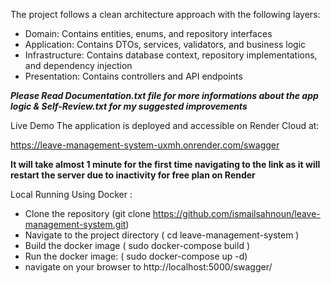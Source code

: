 The project follows a clean architecture approach with the following layers:

- Domain: Contains entities, enums, and repository interfaces
- Application: Contains DTOs, services, validators, and business logic
- Infrastructure: Contains database context, repository implementations, and dependency injection
- Presentation: Contains controllers and API endpoints

***Please Read Documentation.txt file for more informations about the app logic & Self-Review.txt for my suggested improvements***

Live Demo
The application is deployed and accessible on Render Cloud at:

https://leave-management-system-uxmh.onrender.com/swagger

**It will take almost 1 minute for the first time navigating to the link as it will restart the server due to inactivity for free plan on Render**

Local Running Using Docker : 

 - Clone the repository (git clone https://github.com/ismailsahnoun/leave-management-system.git)
 - Navigate to the project directory ( cd leave-management-system ) 
 - Build the docker image ( sudo docker-compose build )  
 - Run the docker image: ( sudo docker-compose up -d) 
 - navigate on your browser to http://localhost:5000/swagger/
